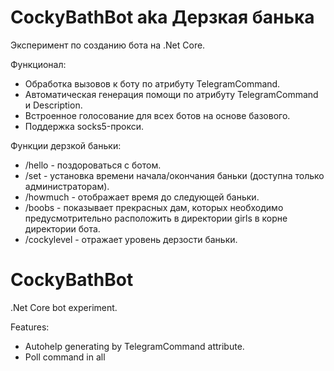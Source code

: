 # CockyBathBot aka Дерзкая банька
Эксперимент по созданию бота на .Net Core.

Функционал:
* Обработка вызовов к боту по атрибуту TelegramCommand.
* Автоматическая генерация помощи по атрибуту TelegramCommand и Description.
* Встроенное голосование для всех ботов на основе базового.
* Поддержка socks5-прокси.

Функции дерзкой баньки:
* /hello - поздороваться с ботом.
* /set - установка времени начала/окончания баньки (доступна только администраторам).
* /howmuch - отображает время до следующей баньки.
* /boobs - показывает прекрасных дам, которых необходимо предусмотрительно расположить в директории girls в корне директории бота.
* /cockylevel - отражает уровень дерзости баньки.

# CockyBathBot
.Net Core bot experiment.

Features:
* Autohelp generating by TelegramCommand attribute.
* Poll command in all
